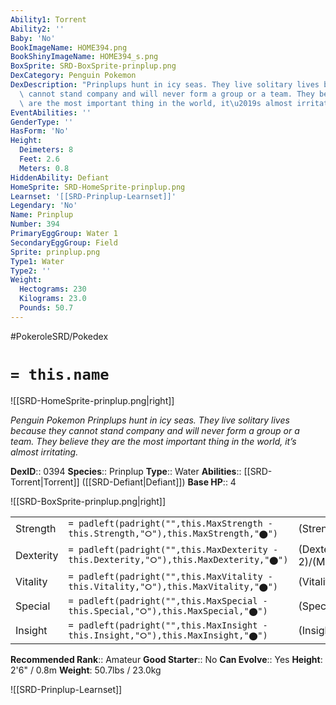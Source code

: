 ```yaml
---
Ability1: Torrent
Ability2: ''
Baby: 'No'
BookImageName: HOME394.png
BookShinyImageName: HOME394_s.png
BoxSprite: SRD-BoxSprite-prinplup.png
DexCategory: Penguin Pokemon
DexDescription: "Prinplups hunt in icy seas. They live solitary lives because they\
  \ cannot stand company and will never form a group or a team. They believe they\
  \ are the most important thing in the world, it\u2019s almost irritating."
EventAbilities: ''
GenderType: ''
HasForm: 'No'
Height:
  Deimeters: 8
  Feet: 2.6
  Meters: 0.8
HiddenAbility: Defiant
HomeSprite: SRD-HomeSprite-prinplup.png
Learnset: '[[SRD-Prinplup-Learnset]]'
Legendary: 'No'
Name: Prinplup
Number: 394
PrimaryEggGroup: Water 1
SecondaryEggGroup: Field
Sprite: prinplup.png
Type1: Water
Type2: ''
Weight:
  Hectograms: 230
  Kilograms: 23.0
  Pounds: 50.7
---
```


#PokeroleSRD/Pokedex

# `= this.name`

![[SRD-HomeSprite-prinplup.png|right]]

*Penguin Pokemon*
*Prinplups hunt in icy seas. They live solitary lives because they cannot stand company and will never form a group or a team. They believe they are the most important thing in the world, it’s almost irritating.*

**DexID**:: 0394
**Species**:: Prinplup
**Type**:: Water
**Abilities**:: [[SRD-Torrent|Torrent]] ([[SRD-Defiant|Defiant]])
**Base HP**:: 4

![[SRD-BoxSprite-prinplup.png|right]]

|           |                                                                                        |                                          |
| --------- | -------------------------------------------------------------------------------------- | ---------------------------------------- |
| Strength  | `= padleft(padright("",this.MaxStrength - this.Strength,"⭘"),this.MaxStrength,"⬤")`    | (Strength::2)/(MaxStrength::4)   |
| Dexterity | `= padleft(padright("",this.MaxDexterity - this.Dexterity,"⭘"),this.MaxDexterity,"⬤")` | (Dexterity:: 2)/(MaxDexterity::4) |
| Vitality  | `= padleft(padright("",this.MaxVitality - this.Vitality,"⭘"),this.MaxVitality,"⬤")`    | (Vitality::2)/(MaxVitality::4)   |
| Special   | `= padleft(padright("",this.MaxSpecial - this.Special,"⭘"),this.MaxSpecial,"⬤")`       | (Special::2)/(MaxSpecial::5)     |
| Insight   | `= padleft(padright("",this.MaxInsight - this.Insight,"⭘"),this.MaxInsight,"⬤")`       | (Insight::2)/(MaxInsight::5)     |

**Recommended Rank**:: Amateur
**Good Starter**:: No
**Can Evolve**:: Yes
**Height**: 2'6" / 0.8m
**Weight**: 50.7lbs / 23.0kg

![[SRD-Prinplup-Learnset]]